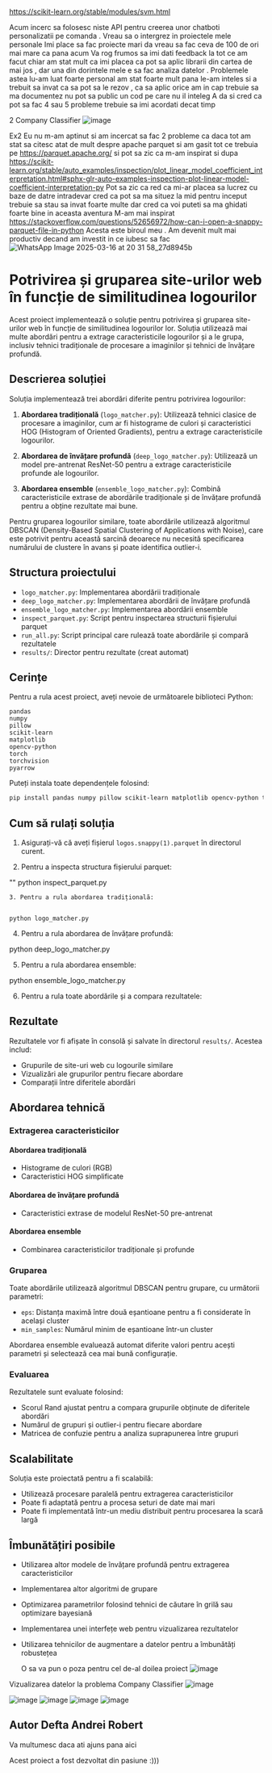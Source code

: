 https://scikit-learn.org/stable/modules/svm.html


Acum incerc sa folosesc niste API pentru creerea unor chatboti personalizatii pe comanda . Vreau sa o intergrez in proiectele mele personale 
Imi place sa fac proiecte mari da vreau sa fac ceva de 100 de ori mai mare ca pana acum 
Va rog frumos sa imi dati feedback la tot ce am facut chiar am stat mult ca imi placea ca pot sa aplic librarii din cartea de mai jos , dar una din dorintele mele e sa fac analiza datelor . Problemele astea lu-am luat foarte personal am stat foarte mult pana le-am inteles si a trebuit sa invat ca sa pot sa le rezov , ca sa aplic orice am in cap trebuie sa ma documentez nu pot sa public un cod pe care nu il inteleg 
A da si cred ca pot sa fac 4 sau 5 probleme trebuie sa imi acordati decat timp

2 Company Classifier
![image](https://github.com/user-attachments/assets/7a9a6512-80ca-40f4-a33a-7dc9aa8f2eb2)





Ex2 Eu nu m-am aptinut si am incercat sa fac 2 probleme ca daca tot am stat sa citesc atat de mult despre apache parquet si am gasit tot ce trebuia pe https://parquet.apache.org/ si pot sa zic ca m-am inspirat si dupa https://scikit-learn.org/stable/auto_examples/inspection/plot_linear_model_coefficient_interpretation.html#sphx-glr-auto-examples-inspection-plot-linear-model-coefficient-interpretation-py
   Pot  sa zic ca red ca mi-ar placea sa lucrez cu baze de datre intradevar cred ca pot sa ma situez la mid pentru inceput trebuie sa stau sa invat foarte multe dar cred ca voi puteti sa ma ghidati foarte bine in aceasta aventura
   M-am mai inspirat https://stackoverflow.com/questions/52656972/how-can-i-open-a-snappy-parquet-file-in-python
Acesta este biroul meu . Am devenit mult mai productiv decand am investit in ce iubesc sa fac 
![WhatsApp Image 2025-03-16 at 20 31 58_27d8945b](https://github.com/user-attachments/assets/834a5196-6f90-42e2-a1fe-0d0aea90b4c9)

# Potrivirea și gruparea site-urilor web în funcție de similitudinea logourilor

Acest proiect implementează o soluție pentru potrivirea și gruparea site-urilor web în funcție de similitudinea logourilor lor. Soluția utilizează mai multe abordări pentru a extrage caracteristicile logourilor și a le grupa, inclusiv tehnici tradiționale de procesare a imaginilor și tehnici de învățare profundă.

## Descrierea soluției

Soluția implementează trei abordări diferite pentru potrivirea logourilor:

1. **Abordarea tradițională** (`logo_matcher.py`): Utilizează tehnici clasice de procesare a imaginilor, cum ar fi histograme de culori și caracteristici HOG (Histogram of Oriented Gradients), pentru a extrage caracteristicile logourilor.

2. **Abordarea de învățare profundă** (`deep_logo_matcher.py`): Utilizează un model pre-antrenat ResNet-50 pentru a extrage caracteristicile profunde ale logourilor.

3. **Abordarea ensemble** (`ensemble_logo_matcher.py`): Combină caracteristicile extrase de abordările tradiționale și de învățare profundă pentru a obține rezultate mai bune.

Pentru gruparea logourilor similare, toate abordările utilizează algoritmul DBSCAN (Density-Based Spatial Clustering of Applications with Noise), care este potrivit pentru această sarcină deoarece nu necesită specificarea numărului de clustere în avans și poate identifica outlier-i.

## Structura proiectului

- `logo_matcher.py`: Implementarea abordării tradiționale
- `deep_logo_matcher.py`: Implementarea abordării de învățare profundă
- `ensemble_logo_matcher.py`: Implementarea abordării ensemble
- `inspect_parquet.py`: Script pentru inspectarea structurii fișierului parquet
- `run_all.py`: Script principal care rulează toate abordările și compară rezultatele
- `results/`: Director pentru rezultate (creat automat)

## Cerințe

Pentru a rula acest proiect, aveți nevoie de următoarele biblioteci Python:

```
pandas
numpy
pillow
scikit-learn
matplotlib
opencv-python
torch
torchvision
pyarrow
```

Puteți instala toate dependențele folosind:

```bash
pip install pandas numpy pillow scikit-learn matplotlib opencv-python torch torchvision pyarrow
```

## Cum să rulați soluția

1. Asigurați-vă că aveți fișierul `logos.snappy(1).parquet` în directorul curent.

2. Pentru a inspecta structura fișierului parquet:

""
python inspect_parquet.py
```
3. Pentru a rula abordarea tradițională:


python logo_matcher.py
```

4. Pentru a rula abordarea de învățare profundă:


python deep_logo_matcher.py


5. Pentru a rula abordarea ensemble:


python ensemble_logo_matcher.py


6. Pentru a rula toate abordările și a compara rezultatele:


## Rezultate

Rezultatele vor fi afișate în consolă și salvate în directorul `results/`. Acestea includ:

- Grupurile de site-uri web cu logourile similare
- Vizualizări ale grupurilor pentru fiecare abordare
- Comparații între diferitele abordări

## Abordarea tehnică

### Extragerea caracteristicilor

#### Abordarea tradițională
- Histograme de culori (RGB)
- Caracteristici HOG simplificate

#### Abordarea de învățare profundă
- Caracteristici extrase de modelul ResNet-50 pre-antrenat

#### Abordarea ensemble
- Combinarea caracteristicilor tradiționale și profunde

### Gruparea

Toate abordările utilizează algoritmul DBSCAN pentru grupare, cu următorii parametri:
- `eps`: Distanța maximă între două eșantioane pentru a fi considerate în același cluster
- `min_samples`: Numărul minim de eșantioane într-un cluster

Abordarea ensemble evaluează automat diferite valori pentru acești parametri și selectează cea mai bună configurație.

### Evaluarea

Rezultatele sunt evaluate folosind:
- Scorul Rand ajustat pentru a compara grupurile obținute de diferitele abordări
- Numărul de grupuri și outlier-i pentru fiecare abordare
- Matricea de confuzie pentru a analiza suprapunerea între grupuri

## Scalabilitate

Soluția este proiectată pentru a fi scalabilă:
- Utilizează procesare paralelă pentru extragerea caracteristicilor
- Poate fi adaptată pentru a procesa seturi de date mai mari
- Poate fi implementată într-un mediu distribuit pentru procesarea la scară largă

## Îmbunătățiri posibile

- Utilizarea altor modele de învățare profundă pentru extragerea caracteristicilor
- Implementarea altor algoritmi de grupare
- Optimizarea parametrilor folosind tehnici de căutare în grilă sau optimizare bayesiană
- Implementarea unei interfețe web pentru vizualizarea rezultatelor
- Utilizarea tehnicilor de augmentare a datelor pentru a îmbunătăți robustețea


  O sa va pun o poza pentru cel de-al doilea proiect
  ![image](https://github.com/user-attachments/assets/8cbc9d90-8877-4079-a2a1-8d70626bea08)


 Vizualizarea datelor la problema Company Classifier 
  ![image](https://github.com/user-attachments/assets/8c9c804b-8b34-45db-a893-1aea7cbf31e2)
  
![image](https://github.com/user-attachments/assets/a8dd33e9-0663-40d5-a0c1-945bf8e52ce2)
![image](https://github.com/user-attachments/assets/1afbecee-ff6a-40d1-9f12-a975714779a4)
![image](https://github.com/user-attachments/assets/43a87428-cf9e-42dd-b8a1-005ea29b9651)
![image](https://github.com/user-attachments/assets/4b36c4ae-1c2e-4429-8a08-2fafff1e89d4)




  


## Autor Defta Andrei Robert
Va multumesc daca ati ajuns pana aici 

Acest proiect a fost dezvoltat din pasiune :))) 
